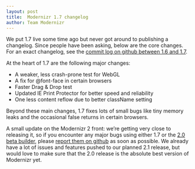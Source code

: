 ```yaml
---
layout: post
title:  Modernizr 1.7 changelog
author: Team Modernizr
---
```


We put 1.7 live some time ago but never got around to publishing a changelog. Since people have been asking, below are the core changes. For an exact changelog, see the <a href="https://github.com/Modernizr/Modernizr/compare/v1.6...v1.7">commit log on github between 1.6 and 1.7</a>.

At the heart of 1.7 are the following major changes:

 * A weaker, less crash-prone test for WebGL
 * A fix for @font-face in certain browsers
 * Faster Drag &amp; Drop test
 * Updated IE Print Protector for better speed and reliability
 * One less content reflow&nbsp;due to better className setting

Beyond these main changes, 1.7 fixes lots of small bugs like tiny memory leaks and the occasional false returns in certain browsers.&nbsp;

A small update on the Modernizr 2 front: we&rsquo;re getting very close to releasing it, so if you encounter any major bugs using either 1.7 or the <a href="http://modernizr.github.com/Modernizr/2.0-beta/">2.0 beta builder</a>, please <a href="https://github.com/Modernizr/Modernizr/issues">report them on github</a>&nbsp;as soon as possible. We already have a lot of issues and features pushed to our planned 2.1 release, but would love to make sure that the 2.0 release is the absolute best version of Modernizr yet.
